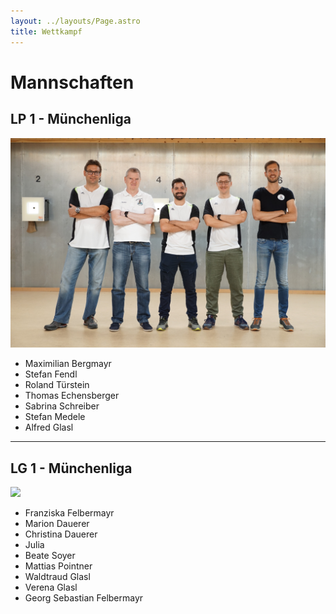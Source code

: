 ```yaml
---
layout: ../layouts/Page.astro
title: Wettkampf
---
```

# Mannschaften

## LP 1 - Münchenliga

![](/images/uploads/dsc03380.jpg)

* Maximilian Bergmayr
* Stefan Fendl
* Roland Türstein
* Thomas Echensberger
* Sabrina Schreiber
* Stefan Medele
* Alfred Glasl

- - -

## LG 1 - Münchenliga

![](/images/uploads/df4969b6-b44d-485a-87e6-6b5a6f9d197c.jpg)

* Franziska Felbermayr
* Marion Dauerer
* Christina Dauerer
* Julia
* Beate Soyer
* Mattias Pointner
* Waldtraud Glasl
* Verena Glasl
* Georg Sebastian Felbermayr